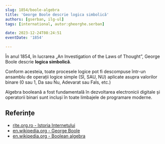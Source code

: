 ```yaml
---
slug: 1854/boole-algebra
title: 'George Boole descrie logica simbolică'
authors: [gserban, ilg-ul]
tags: [international, autor:gheorghe.serban]

date: 2023-12-24T08:24:51
eventDate: '1854'

---
```


În anul 1854, în lucrarea „An Investigation of the Laws of Thought”,
George Boole descrie **logica simbolică**.

<!-- truncate -->

Conform acesteia, toate procesele
logice pot fi descompuse într-un ansamblu de operații logice simple
(SI, SAU, NU) aplicate asupra valorilor binare (0 sau 1, Da sau Nu,
Adevarat sau Fals, etc.)

Algebra booleană a fost fundamentală în dezvoltarea electronicii
digitale și operatorii binari sunt incluși în toate limbajele de
programare moderne.

## Referințe

- [rite.org.ro - Istoria Internetului](https://rite.org.ro/istoria-internetului/)
- [en.wikipedia.org - George Boole](https://en.wikipedia.org/wiki/George_Boole)
- [en.wikipedia.org - Boolean algebra](https://en.wikipedia.org/wiki/Boolean_algebra)
